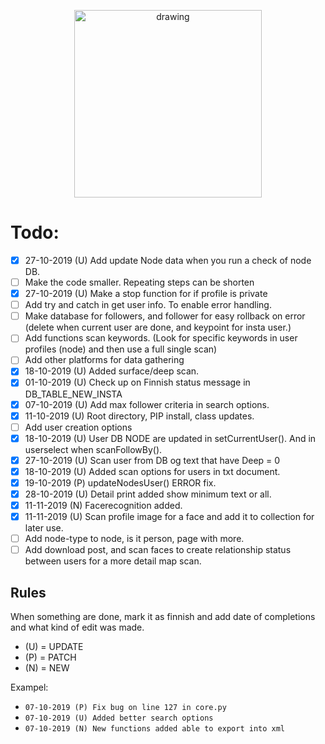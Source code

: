 <p align="center"><img src="https://i.imgur.com/i1FMPUZ.png" alt="drawing" width="300" /></p>

# Todo:
- [x] 27-10-2019 (U) Add update Node data when you run a check of node DB.
- [ ] Make the code smaller. Repeating steps can be shorten
- [x] 27-10-2019 (U) Make a stop function for if profile is private
- [ ] Add try and catch in get user info. To enable error handling.
- [ ] Make database for followers, and follower for easy rollback on error (delete when current user are done, and keypoint for insta user.)
- [ ] Add functions scan keywords. (Look for specific keywords in user profiles (node) and then use a full single scan)
- [ ] Add other platforms for data gathering
- [x] 18-10-2019 (U) Added surface/deep scan.
- [x] 01-10-2019 (U) Check up on Finnish status message in DB_TABLE_NEW_INSTA
- [x] 07-10-2019 (U) Add max follower criteria in search options.
- [x] 11-10-2019 (U) Root directory, PIP install, class updates.
- [ ] Add user creation options
- [x] 18-10-2019 (U) User DB NODE are updated in setCurrentUser(). And in userselect when scanFollowBy().
- [x] 27-10-2019 (U) Scan user from DB og text that have Deep = 0
- [x] 18-10-2019 (U) Added scan options for users in txt document.
- [x] 19-10-2019 (P) updateNodesUser() ERROR fix.
- [x] 28-10-2019 (U) Detail print added show minimum text or all.
- [x] 11-11-2019 (N) Facerecognition added.
- [x] 11-11-2019 (U) Scan profile image for a face and add it to collection for later use.
- [ ] Add node-type to node, is it person, page with more.
- [ ] Add download post, and scan faces to create relationship status between users for a more detail map scan.

## Rules
When something are done, mark it as finnish and add date of completions and what kind of edit was made.
- (U) = UPDATE
- (P) = PATCH
- (N) = NEW

Exampel:
- `07-10-2019 (P) Fix bug on line 127 in core.py`
- `07-10-2019 (U) Added better search options`
- `07-10-2019 (N) New functions added able to export into xml`
